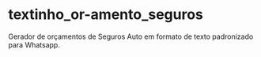 # textinho_or-amento_seguros
Gerador de orçamentos de Seguros Auto em formato de texto padronizado para Whatsapp.
